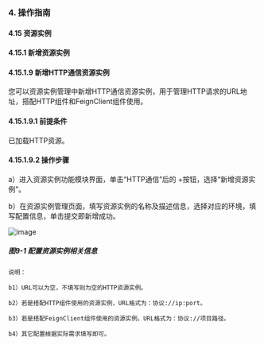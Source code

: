 ### 4. 操作指南

#### 4.15 资源实例

#### 4.15.1 新增资源实例

#### 4.15.1.9 新增HTTP通信资源实例

您可以资源实例管理中新增HTTP通信资源实例，用于管理HTTP请求的URL地址，搭配HTTP组件和FeignClient组件使用。

#### 4.15.1.9.1 前提条件

已加载HTTP资源。

#### 4.15.1.9.2 操作步骤

a）进入资源实例功能模块界面，单击“HTTP通信”后的 +按钮，选择“新增资源实例”。

b）在资源实例管理页面，填写资源实例的名称及描述信息，选择对应的环境，填写配置信息，单击提交即新增成功。

![image](https://user-images.githubusercontent.com/79617492/198527787-f95a5e7c-f689-48c6-93a5-5dc5b7faa6db.png)

##### 图9-1 配置资源实例相关信息

```
说明：

b1）URL可以为空，不填写则为空的HTTP资源实例。

b2）若是搭配HTTP组件使用的资源实例，URL格式为：协议://ip:port。

b3）若是搭配FeignClient组件使用的资源实例，URL格式为：协议://项目路径。

b4）其它配置根据实际需求填写即可。
```
